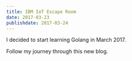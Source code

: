 ```yaml
---
title: IBM IoT Escape Room
date: 2017-03-23
publishdate: 2017-03-24
---
```


I decided to start learning Golang in March 2017.

Follow my journey through this new blog.